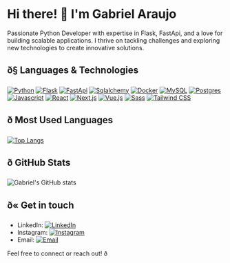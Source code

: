 # Hi there! :wave: I'm Gabriel Araujo

Passionate Python Developer with expertise in Flask, FastApi, and a love for building scalable applications. I thrive on tackling challenges and exploring new technologies to create innovative solutions.

## ð§ Languages & Technologies

[![Python](https://img.shields.io/badge/-Python-blue?style=flat&logo=python&logoColor=white)](https://github.com/gbmsaraujo/)
[![Flask](https://img.shields.io/badge/-Flask-lightgrey?style=flat&logo=flask&logoColor=white)](https://github.com/gbmsaraujo/)
[![FastApi](https://img.shields.io/badge/-FastApi-teal?style=flat&logo=fastapi&logoColor=white)](https://github.com/gbmsaraujo/)
[![Sqlalchemy](https://img.shields.io/badge/-Sqlalchemy-red?style=flat&logo=sqlalchemy&logoColor=white)](https://github.com/gbmsaraujo/)
[![Docker](https://img.shields.io/badge/-Docker-blue?style=flat&logo=docker&logoColor=white)](https://github.com/gbmsaraujo/)
[![MySQL](https://img.shields.io/badge/-MySQL-blue?style=flat&logo=mysql&logoColor=white)](https://github.com/gbmsaraujo/)
[![Postgres](https://img.shields.io/badge/-Postgres-blue?style=flat&logo=postgresql&logoColor=white)](https://github.com/gbmsaraujo/)
[![Javascript](https://img.shields.io/badge/-Javascript-yellow?style=flat&logo=javascript&logoColor=white)](https://github.com/gbmsaraujo/)
[![React](https://img.shields.io/badge/-React-blue?style=flat&logo=react&logoColor=white)](https://github.com/gbmsaraujo/)
[![Next.js](https://img.shields.io/badge/-Next.js-black?style=flat&logo=next.js&logoColor=white)](https://github.com/gbmsaraujo/)
[![Vue.js](https://img.shields.io/badge/-Vue.js-green?style=flat&logo=vue.js&logoColor=white)](https://github.com/gbmsaraujo/)
[![Sass](https://img.shields.io/badge/-Sass-pink?style=flat&logo=sass&logoColor=white)](https://github.com/gbmsaraujo/)
[![Tailwind CSS](https://img.shields.io/badge/-Tailwind%20CSS-blue?style=flat&logo=tailwind-css&logoColor=white)](https://github.com/gbmsaraujo/)

## ð Most Used Languages

[![Top Langs](https://github-readme-stats.vercel.app/api/top-langs/?username=gbmsaraujo&layout=compact&theme=radical)](https://github.com/gbmsaraujo/)

## ð GitHub Stats

![Gabriel's GitHub stats](https://github-readme-stats.vercel.app/api?username=gbmsaraujo&show_icons=true&theme=radical)

## ð« Get in touch

- LinkedIn: [![LinkedIn](https://img.shields.io/badge/-LinkedIn-blue?style=flat&logo=linkedin&logoColor=white)](https://www.linkedin.com/in/gbmsaraujo/)
- Instagram: [![Instagram](https://img.shields.io/badge/-Instagram-purple?style=flat&logo=instagram&logoColor=white)](https://www.instagram.com/ogabzinhodev/)
- Email: [![Email](https://img.shields.io/badge/-Email-red?style=flat&logo=gmail&logoColor=white)](mailto:gbmsaraujo@gmail.com)

Feel free to connect or reach out! ð
